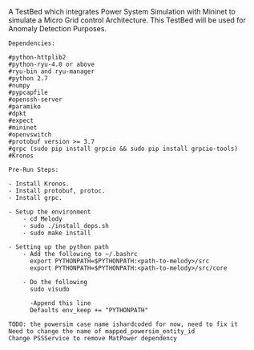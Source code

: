 A TestBed which integrates Power System Simulation with Mininet to simulate a
Micro Grid control Architecture. This TestBed will be used for 
Anomaly Detection Purposes.

```
Dependencies:

#python-httplib2
#python-ryu-4.0 or above
#ryu-bin and ryu-manager
#python 2.7
#numpy
#pypcapfile
#openssh-server
#paramiko
#dpkt
#expect 
#mininet
#openvswitch
#protobuf version >= 3.7
#grpc (sudo pip install grpcio && sudo pip install grpcio-tools)
#Kronos

```

```
Pre-Run Steps:

- Install Kronos.
- Install protobuf, protoc.
- Install grpc.

- Setup the environment
    - cd Melody
    - sudo ./install_deps.sh
    - sudo make install

- Setting up the python path
    - Add the following to ~/.bashrc
      export PYTHONPATH=$PYTHONPATH:<path-to-melody>/src
      export PYTHONPATH=$PYTHONPATH:<path-to-melody>/src/core

    - Do the following
      sudo visudo
      
      -Append this line
      Defaults env_keep += "PYTHONPATH"

```

```
TODO: the powersim case name ishardcoded for now, need to fix it
Need to change the name of mapped_powersim_entity_id
Change PSSService to remove MatPower dependency

```
